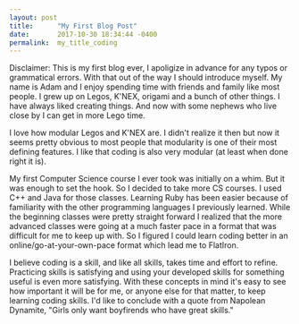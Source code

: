 ```yaml
---
layout: post
title:      "My First Blog Post"
date:       2017-10-30 18:34:44 -0400
permalink:  my_title_coding
---
```



Disclaimer: This is my first blog ever, I apoligize in advance for any typos or grammatical errors. With that out of the way I should introduce myself. My name is Adam and I enjoy spending time with friends and family like most people. I grew up on Legos, K'NEX, origami and a bunch of other things. I have always liked creating things. And now with some nephews who live close by I can get in more Lego time.

I love how modular Legos and K'NEX are. I didn't realize it then but now it seems pretty obvious to most people that modularity is one of their most defining features. I like that coding is also very modular (at least when done right it is).

My first Computer Science course I ever took was initially on a whim. But it was enough to set the hook. So I decided to take more CS courses. I used C++ and Java for those classes. Learning Ruby has been easier because of familiarity with the other programming languages I previously learned. While the beginning classes were pretty straight forward I realized that the more advanced classes were going at a much faster pace in a format that was difficult for me to keep up with. So I figured I could learn coding better in an online/go-at-your-own-pace format which lead me to FlatIron.

I believe coding is a skill, and like all skills, takes time and effort to refine. Practicing skills is satisfying and using your developed skills for something useful is even more satisfying. With these concepts in mind it's easy to see how important it will be for me, or anyone else for that matter, to keep learning coding skills. I'd like to conclude with a quote from Napolean Dynamite, "Girls only want boyfirends who have great skills."
